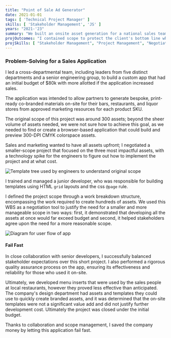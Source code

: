 ```yaml
---
title: "Point of Sale Ad Generator"
date: 2021-01-01
tags: [ 'Technical Project Manager' ]
skills: [ 'Stakeholder Management', 'JS' ]
years: "2021-'23"
summary: "We built an onsite asset generation for a national sales team."
projOutcomes: "I contained scope to protect the client's bottom line while managing a technology spike; the app failed fast, saving the company money."
projSkills: [ "Stakeholder Management", "Project Management", "Negotiation", "Backlog Refinement", "Problem Solving", "Requirements Definition" ]
---
```


### Problem-Solving for a Sales Application

I led a cross-departmental team, including leaders from five distinct departments and a senior engineering group, to build a custom app that had an initial budget of $80k with more allotted if the application increased sales. 

The application was intended to allow partners to generate bespoke, print-ready co-branded materials on-site for their bars, restaurants, and liquor stores from approved marketing resources for each product SKU. 

The original scope of this project was around 300 assets; beyond the sheer volume of assets needed, we were not sure how to achieve this goal, as we needed to find or create a browser-based application that could build and preview 300-DPI CMYK colorspace assets. 

Sales and marketing wanted to have all assets upfront; I negotiated a smaller-scope project that focused on the three most impactful assets, with a technology spike for the engineers to figure out how to implement the project and at what cost.

![Template tree used by engineers to understand original scope](/brand-assets-gen.jpg)

I trained and managed a junior developer, who was responsible for building templates using HTML `grid` layouts and the css `@page` rule. 

I defined the project scope through a work breakdown structure, encompassing the work required to create hundreds of assets. We used this WBS as a negotiation tool to justify the need for a smaller and more manageable scope in two ways: first, it demonstrated that developing all the assets at once would far exceed budget and second, it helped stakeholders agree upon the need for a more reasonable scope. 

![Diagram for user flow of app](/uml.jpg)

#### Fail Fast 

In close collaboration with senior developers, I successfully balanced stakeholder expectations over this short project. I also performed a rigorous quality assurance process on the app, ensuring its effectiveness and reliability for those who used it on-site.

Ultimately, we developed menu inserts that were used by the sales people at local restaurants, however they proved less effective than anticipated. The company's design department had assets and templates they could use to quickly create branded assets, and it was determined that the on-site templates were not a significant value add and did not justify further development cost. Ultimately the project was closed under the initial budget. 

Thanks to collaboration and scope management, I saved the company money by letting this application fail fast. 
